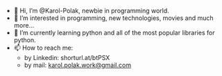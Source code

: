 - 👋 Hi, I’m @Karol-Polak, newbie in programming world.
- 👀 I’m interested in programming, new technologies, movies and much more...
- 🌱 I’m currently learning python and all of the most popular libraries for python.
- 📫 How to reach me:
  - by Linkedin: shorturl.at/btPSX
  - by mail: karol.polak.work@gmail.com
